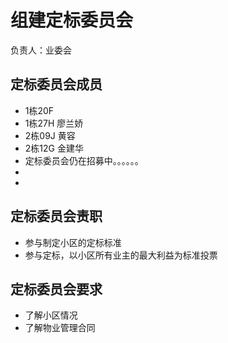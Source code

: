 # 组建定标委员会

负责人：业委会

## 定标委员会成员


* 1栋20F
* 1栋27H 廖兰娇
* 2栋09J 黄容
* 2栋12G 金建华
* 定标委员会仍在招募中。。。。。。
*
*

## 定标委员会责职

* 参与制定小区的定标标准
* 参与定标，以小区所有业主的最大利益为标准投票

## 定标委员会要求

* 了解小区情况
* 了解物业管理合同
